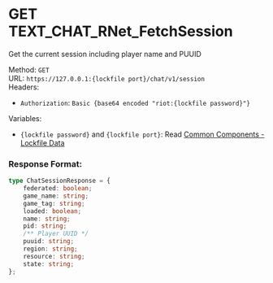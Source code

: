 <!--

This file is automatically generated!
Do not edit it directly!
See https://github.com/techchrism/valorant-api-docs/blob/trunk/contributing.md for more information.

-->

# GET TEXT_CHAT_RNet_FetchSession

Get the current session including player name and PUUID  


Method: `GET`  
URL: `https://127.0.0.1:{lockfile port}/chat/v1/session`  
Headers:
 - `Authorization`: `Basic {base64 encoded "riot:{lockfile password}"}`

Variables:
 - `{lockfile password}` and `{lockfile port}`: Read [Common Components - Lockfile Data](../common-components.md#lockfile-data)


### Response Format:
```ts
type ChatSessionResponse = {
    federated: boolean;
    game_name: string;
    game_tag: string;
    loaded: boolean;
    name: string;
    pid: string;
    /** Player UUID */
    puuid: string;
    region: string;
    resource: string;
    state: string;
};
```
